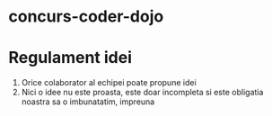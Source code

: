 # concurs-coder-dojo
# Regulament idei
1. Orice colaborator al echipei poate propune idei
2. Nici o idee nu este proasta, este doar incompleta si este obligatia noastra sa o imbunatatim, impreuna
